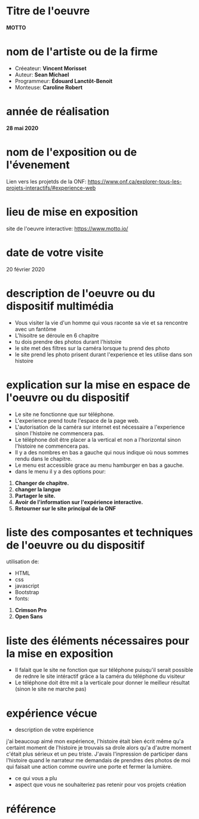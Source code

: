 # Titre de l'oeuvre
**MOTTO**
# nom de l'artiste ou de la firme
- Créeateur: **Vincent Morisset**
- Auteur: **Sean Michael**
- Programmeur: **Édouard Lanctôt-Benoit**
- Monteuse: **Caroline Robert**
# année de réalisation
**28 mai 2020**
# nom de l'exposition ou de l'évenement
Lien vers les projetds de la ONF: https://www.onf.ca/explorer-tous-les-projets-interactifs/#experience-web
# lieu de mise en exposition
site de l'oeuvre interactive: https://www.motto.io/
# date de votre visite
20 février 2020
# description de l'oeuvre ou du dispositif multimédia
- Vous visiter la vie d'un homme qui vous raconte sa vie et sa rencontre avec un fantôme
- L'hisoitre se déroule en 6 chapitre
- tu dois prendre des photos durant l'histoire
- le site met des filtres sur la caméra lorsque tu prend des photo
- le site prend les photo prisent durant l'experience et les utilise dans son histoire
# explication sur la mise en espace de l'oeuvre ou du dispositif
- Le site ne fonctionne que sur téléphone.
- L'experience prend toute l'espace de la page web.
- L'autorisation de la caméra sur internet est nécessaire a l'experience sinon l'histoire ne commencera pas.
- Le téléphone doit être placer a la vertical et non a l'horizontal sinon l'histoire ne commencera pas.
- Il y a des nombres en bas a gauche qui nous indique où nous sommes rendu dans le chapitre.
- Le menu est accessible grace au menu hamburger en bas a gauche.
- dans le menu il y a des options pour:
1. **Changer de chapitre.**
2. **changer la langue**
3. **Partager le site.**
4. **Avoir de l'information sur l'expérience interactive.**
5. **Retourner sur le site principal de la ONF**
# liste des composantes et techniques de l'oeuvre ou du dispositif
utilisation de:
 - HTML
 - css
 - javascript
 - Bootstrap
 - fonts:
 1. **Crimson Pro**
 2. **Open Sans**
# liste des éléments nécessaires pour la mise en exposition
- Il falait que le site ne fonction que sur téléphone puisqu'il serait possible de rednre le site intéractif grâce a la caméra du téléphone du visiteur
- Le téléphone doit être mit a la verticale pour donner le meilleur résultat (sinon le site ne marche pas)
# expérience vécue
- description de votre expérience

 j'ai beaucoup aimé mon expérience, l'histoire était bien écrit même qu'a certaint moment de l'histoire je trouvais sa drole alors qu'a d'autre moment c'était plus sérieux et un peu triste. J'avais l'inpression de participer dans l'histoire quand le narrateur me demandais de prendres des photos de moi qui faisait une action comme ouvrire une porte et fermer la lumière.
- ce qui vous a plu
- aspect que vous ne souhaiteriez pas retenir pour vos projets création
# référence
